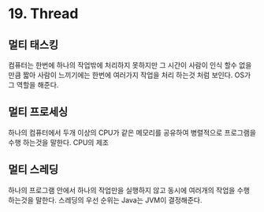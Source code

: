 # 19. Thread

## 멀티 태스킹

컴퓨터는 한번에 하나의 작업밖에 처리하지 못하지만 그 시간이  사람이 인식 할수 없을만큼 짧아 사람이 느끼기에는 한번에 여러가지 작업을 처리 하는것 처럼 보인다. OS가 그 역할을 해준다.

## 멀티 프로세싱

하나의 컴퓨터에서 두개 이상의 CPU가 같은 메모리를 공유하여 병렬적으로 프로그램을 수행 하는것을 말한다. CPU의 제조

## 멀티 스레딩

하나의 프로그램 안에서 하나의 작업만을 실행하지 않고 동시에 여러개의 작업을 수행 하는것을 말한다. 스레딩의 우선 순위는 Java는 JVM이 결정해준다.

